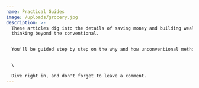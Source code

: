 ```yaml
---
name: Practical Guides
image: /uploads/grocery.jpg
description: >-
  These articles dig into the details of saving money and building wealth by
  thinking beyond the conventional.


  You'll be guided step by step on the why and how unconventional methods like thrifting, pooling funds with your community, and growing your own food.


  \

  D﻿ive right in, and don't forget to leave a comment.
---
```

